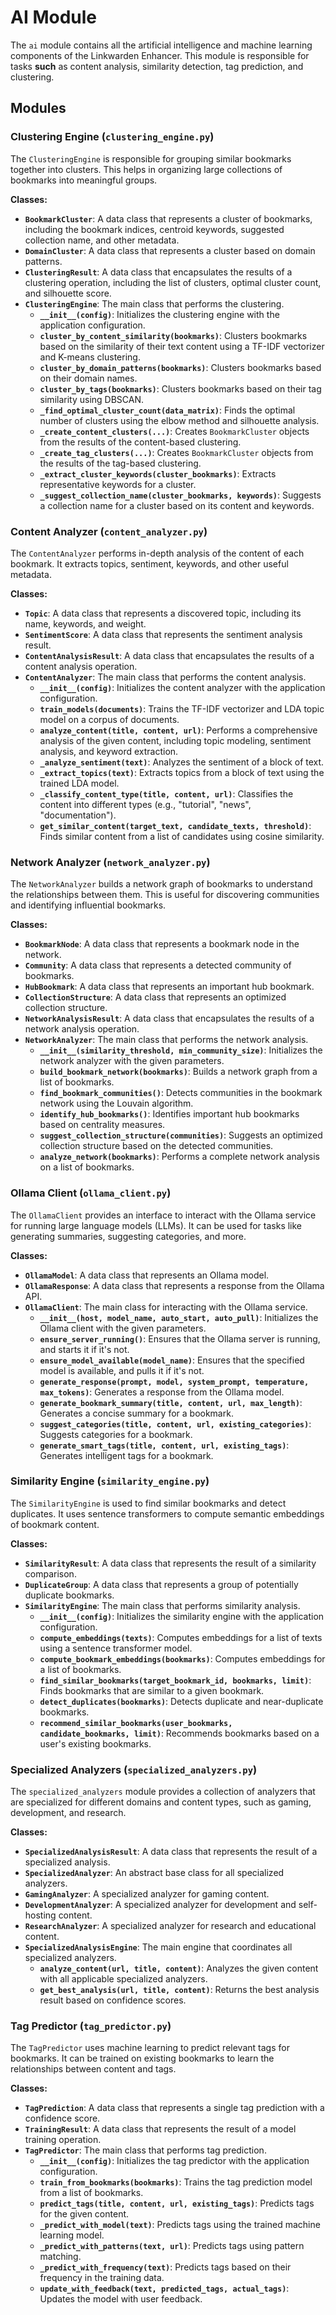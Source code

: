 # AI Module

The `ai` module contains all the artificial intelligence and machine learning components of the Linkwarden Enhancer. This module is responsible for tasks **such** as content analysis, similarity detection, tag prediction, and clustering.

## Modules

### Clustering Engine (`clustering_engine.py`)

The `ClusteringEngine` is responsible for grouping similar bookmarks together into clusters. This helps in organizing large collections of bookmarks into meaningful groups.

**Classes:**

- **`BookmarkCluster`**: A data class that represents a cluster of bookmarks, including the bookmark indices, centroid keywords, suggested collection name, and other metadata.
- **`DomainCluster`**: A data class that represents a cluster based on domain patterns.
- **`ClusteringResult`**: A data class that encapsulates the results of a clustering operation, including the list of clusters, optimal cluster count, and silhouette score.
- **`ClusteringEngine`**: The main class that performs the clustering.
    - **`__init__(config)`**: Initializes the clustering engine with the application configuration.
    - **`cluster_by_content_similarity(bookmarks)`**: Clusters bookmarks based on the similarity of their text content using a TF-IDF vectorizer and K-means clustering.
    - **`cluster_by_domain_patterns(bookmarks)`**: Clusters bookmarks based on their domain names.
    - **`cluster_by_tags(bookmarks)`**: Clusters bookmarks based on their tag similarity using DBSCAN.
    - **`_find_optimal_cluster_count(data_matrix)`**: Finds the optimal number of clusters using the elbow method and silhouette analysis.
    - **`_create_content_clusters(...)`**: Creates `BookmarkCluster` objects from the results of the content-based clustering.
    - **`_create_tag_clusters(...)`**: Creates `BookmarkCluster` objects from the results of the tag-based clustering.
    - **`_extract_cluster_keywords(cluster_bookmarks)`**: Extracts representative keywords for a cluster.
    - **`_suggest_collection_name(cluster_bookmarks, keywords)`**: Suggests a collection name for a cluster based on its content and keywords.

### Content Analyzer (`content_analyzer.py`)

The `ContentAnalyzer` performs in-depth analysis of the content of each bookmark. It extracts topics, sentiment, keywords, and other useful metadata.

**Classes:**

- **`Topic`**: A data class that represents a discovered topic, including its name, keywords, and weight.
- **`SentimentScore`**: A data class that represents the sentiment analysis result.
- **`ContentAnalysisResult`**: A data class that encapsulates the results of a content analysis operation.
- **`ContentAnalyzer`**: The main class that performs the content analysis.
    - **`__init__(config)`**: Initializes the content analyzer with the application configuration.
    - **`train_models(documents)`**: Trains the TF-IDF vectorizer and LDA topic model on a corpus of documents.
    - **`analyze_content(title, content, url)`**: Performs a comprehensive analysis of the given content, including topic modeling, sentiment analysis, and keyword extraction.
    - **`_analyze_sentiment(text)`**: Analyzes the sentiment of a block of text.
    - **`_extract_topics(text)`**: Extracts topics from a block of text using the trained LDA model.
    - **`_classify_content_type(title, content, url)`**: Classifies the content into different types (e.g., "tutorial", "news", "documentation").
    - **`get_similar_content(target_text, candidate_texts, threshold)`**: Finds similar content from a list of candidates using cosine similarity.

### Network Analyzer (`network_analyzer.py`)

The `NetworkAnalyzer` builds a network graph of bookmarks to understand the relationships between them. This is useful for discovering communities and identifying influential bookmarks.

**Classes:**

- **`BookmarkNode`**: A data class that represents a bookmark node in the network.
- **`Community`**: A data class that represents a detected community of bookmarks.
- **`HubBookmark`**: A data class that represents an important hub bookmark.
- **`CollectionStructure`**: A data class that represents an optimized collection structure.
- **`NetworkAnalysisResult`**: A data class that encapsulates the results of a network analysis operation.
- **`NetworkAnalyzer`**: The main class that performs the network analysis.
    - **`__init__(similarity_threshold, min_community_size)`**: Initializes the network analyzer with the given parameters.
    - **`build_bookmark_network(bookmarks)`**: Builds a network graph from a list of bookmarks.
    - **`find_bookmark_communities()`**: Detects communities in the bookmark network using the Louvain algorithm.
    - **`identify_hub_bookmarks()`**: Identifies important hub bookmarks based on centrality measures.
    - **`suggest_collection_structure(communities)`**: Suggests an optimized collection structure based on the detected communities.
    - **`analyze_network(bookmarks)`**: Performs a complete network analysis on a list of bookmarks.

### Ollama Client (`ollama_client.py`)

The `OllamaClient` provides an interface to interact with the Ollama service for running large language models (LLMs). It can be used for tasks like generating summaries, suggesting categories, and more.

**Classes:**

- **`OllamaModel`**: A data class that represents an Ollama model.
- **`OllamaResponse`**: A data class that represents a response from the Ollama API.
- **`OllamaClient`**: The main class for interacting with the Ollama service.
    - **`__init__(host, model_name, auto_start, auto_pull)`**: Initializes the Ollama client with the given parameters.
    - **`ensure_server_running()`**: Ensures that the Ollama server is running, and starts it if it's not.
    - **`ensure_model_available(model_name)`**: Ensures that the specified model is available, and pulls it if it's not.
    - **`generate_response(prompt, model, system_prompt, temperature, max_tokens)`**: Generates a response from the Ollama model.
    - **`generate_bookmark_summary(title, content, url, max_length)`**: Generates a concise summary for a bookmark.
    - **`suggest_categories(title, content, url, existing_categories)`**: Suggests categories for a bookmark.
    - **`generate_smart_tags(title, content, url, existing_tags)`**: Generates intelligent tags for a bookmark.

### Similarity Engine (`similarity_engine.py`)

The `SimilarityEngine` is used to find similar bookmarks and detect duplicates. It uses sentence transformers to compute semantic embeddings of bookmark content.

**Classes:**

- **`SimilarityResult`**: A data class that represents the result of a similarity comparison.
- **`DuplicateGroup`**: A data class that represents a group of potentially duplicate bookmarks.
- **`SimilarityEngine`**: The main class that performs similarity analysis.
    - **`__init__(config)`**: Initializes the similarity engine with the application configuration.
    - **`compute_embeddings(texts)`**: Computes embeddings for a list of texts using a sentence transformer model.
    - **`compute_bookmark_embeddings(bookmarks)`**: Computes embeddings for a list of bookmarks.
    - **`find_similar_bookmarks(target_bookmark_id, bookmarks, limit)`**: Finds bookmarks that are similar to a given bookmark.
    - **`detect_duplicates(bookmarks)`**: Detects duplicate and near-duplicate bookmarks.
    - **`recommend_similar_bookmarks(user_bookmarks, candidate_bookmarks, limit)`**: Recommends bookmarks based on a user's existing bookmarks.

### Specialized Analyzers (`specialized_analyzers.py`)

The `specialized_analyzers` module provides a collection of analyzers that are specialized for different domains and content types, such as gaming, development, and research.

**Classes:**

- **`SpecializedAnalysisResult`**: A data class that represents the result of a specialized analysis.
- **`SpecializedAnalyzer`**: An abstract base class for all specialized analyzers.
- **`GamingAnalyzer`**: A specialized analyzer for gaming content.
- **`DevelopmentAnalyzer`**: A specialized analyzer for development and self-hosting content.
- **`ResearchAnalyzer`**: A specialized analyzer for research and educational content.
- **`SpecializedAnalysisEngine`**: The main engine that coordinates all specialized analyzers.
    - **`analyze_content(url, title, content)`**: Analyzes the given content with all applicable specialized analyzers.
    - **`get_best_analysis(url, title, content)`**: Returns the best analysis result based on confidence scores.

### Tag Predictor (`tag_predictor.py`)

The `TagPredictor` uses machine learning to predict relevant tags for bookmarks. It can be trained on existing bookmarks to learn the relationships between content and tags.

**Classes:**

- **`TagPrediction`**: A data class that represents a single tag prediction with a confidence score.
- **`TrainingResult`**: A data class that represents the result of a model training operation.
- **`TagPredictor`**: The main class that performs tag prediction.
    - **`__init__(config)`**: Initializes the tag predictor with the application configuration.
    - **`train_from_bookmarks(bookmarks)`**: Trains the tag prediction model from a list of bookmarks.
    - **`predict_tags(title, content, url, existing_tags)`**: Predicts tags for the given content.
    - **`_predict_with_model(text)`**: Predicts tags using the trained machine learning model.
    - **`_predict_with_patterns(text, url)`**: Predicts tags using pattern matching.
    - **`_predict_with_frequency(text)`**: Predicts tags based on their frequency in the training data.
    - **`update_with_feedback(text, predicted_tags, actual_tags)`**: Updates the model with user feedback.
